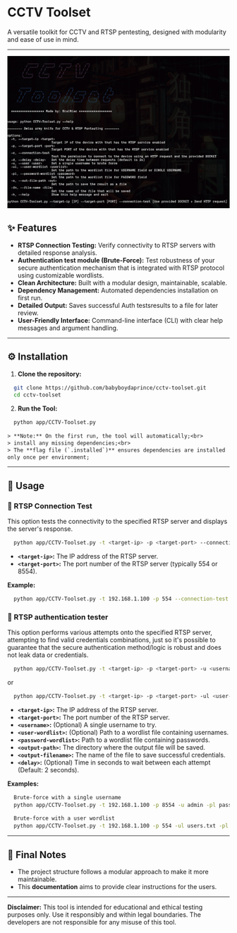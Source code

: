 # CCTV Toolset

A versatile toolkit for CCTV and RTSP pentesting, designed with modularity and ease of use in mind.

---


<img src="./img/banner_pic.png" width="885">



## ✨ Features

-   **RTSP Connection Testing:** Verify connectivity to RTSP servers with detailed response analysis.
-   **Authentication test module (Brute-Force):** Test robustness of your secure authentication mechanism that is integrated with RTSP protocol using customizable wordlists.
-   **Clean Architecture:**  Built with a modular design, maintainable, scalable.
-   **Dependency Management:** Automated dependencies installation on first run.
-   **Detailed Output:** Saves successful Auth testsresults to a file for later review.
-   **User-Friendly Interface:**  Command-line interface (CLI) with clear help messages and argument handling.

---

## ⚙️ Installation

1.  **Clone the repository:**

```bash
  git clone https://github.com/babyboydaprince/cctv-toolset.git
  cd cctv-toolset
```

2.  **Run the Tool:**

```bash
  python app/CCTV-Toolset.py
```

    > **Note:** On the first run, the tool will automatically;<br> 
    > install any missing dependencies;<br>
    > The **flag file (`.installed`)** ensures dependencies are installed only once per environment;

---

## 🚀 Usage

### 🧪 RTSP Connection Test

This option tests the connectivity to the specified RTSP server 
and displays the server's response.

```bash
  python app/CCTV-Toolset.py -t <target-ip> -p <target-port> --connection-test
```

-   **`<target-ip>`:** The IP address of the RTSP server.
-   **`<target-port>`:** The port number of the RTSP server (typically 554 or 8554).

**Example:**

```bash
  python app/CCTV-Toolset.py -t 192.168.1.100 -p 554 --connection-test
```

### 🔑 RTSP authentication tester

This option performs various attempts onto the specified RTSP server, 
attempting to find valid credentials combinations, just so it's possible to guarantee
that the secure authentication method/logic is robust and does not leak data or credentials.

```bash
  python app/CCTV-Toolset.py -t <target-ip> -p <target-port> -u <username> -pl <password-wordlist> -o <output-path> -fn <output-filename>
```

or

```bash
  python app/CCTV-Toolset.py -t <target-ip> -p <target-port> -ul <user-wordlist> -pl <password-wordlist> -o <output-path> -fn <output-filename> -d <delay>
```

-   **`<target-ip>`:** The IP address of the RTSP server.
-   **`<target-port>`:** The port number of the RTSP server.
-   **`<username>`:** (Optional) A single username to try.
-   **`<user-wordlist>`:** (Optional) Path to a wordlist file containing usernames.
-   **`<password-wordlist>`:** Path to a wordlist file containing passwords.
-   **`<output-path>`:** The directory where the output file will be saved.
-   **`<output-filename>`:** The name of the file to save successful credentials.
-   **`<delay>`:** (Optional) Time in seconds to wait between each attempt (Default: 2 seconds).

**Examples:**

```bash
  Brute-force with a single username
  python app/CCTV-Toolset.py -t 192.168.1.100 -p 8554 -u admin -pl passwords.txt -o /tmp -fn cctv-credentials
```

```bash
  Brute-force with a user wordlist
  python app/CCTV-Toolset.py -t 192.168.1.100 -p 554 -ul users.txt -pl passwords.txt -o /tmp -fn cctv-credentials -d 1.5
```

---

## 📌 Final Notes

-   The project structure follows a modular approach to make it more maintainable.
-   This **documentation** aims to provide clear instructions for the users.

---

**Disclaimer:** This tool is intended for educational and ethical testing purposes only. 
Use it responsibly and within legal boundaries. The developers are not responsible for 
any misuse of this tool.

